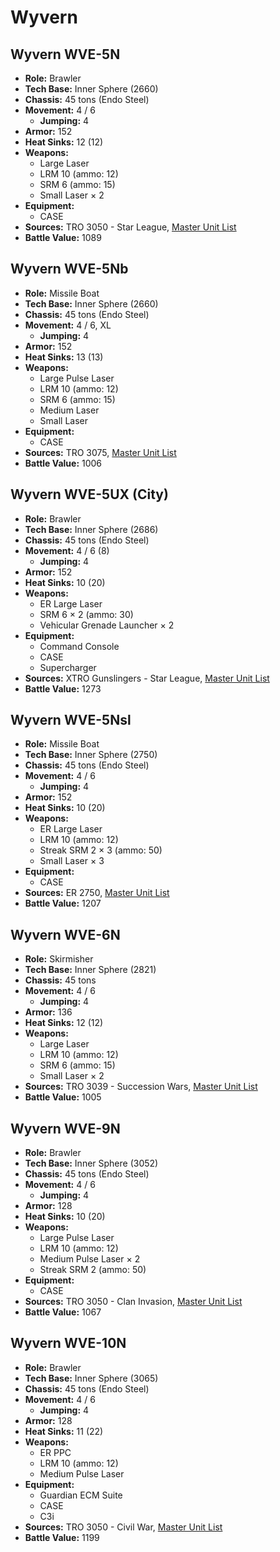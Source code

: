 # Wyvern
## Wyvern WVE-5N
- **Role:** Brawler
- **Tech Base:** Inner Sphere (2660)
- **Chassis:** 45 tons (Endo Steel)
- **Movement:** 4 / 6
  - **Jumping:** 4
- **Armor:** 152
- **Heat Sinks:** 12 (12)
- **Weapons:**
  - Large Laser
  - LRM 10 (ammo: 12)
  - SRM 6 (ammo: 15)
  - Small Laser × 2
- **Equipment:**
  - CASE
- **Sources:** TRO 3050 - Star League, [Master Unit List](http://masterunitlist.info/Unit/Details/3597/wyvern-wve-5n)
- **Battle Value:** 1089

## Wyvern WVE-5Nb
- **Role:** Missile Boat
- **Tech Base:** Inner Sphere (2660)
- **Chassis:** 45 tons (Endo Steel)
- **Movement:** 4 / 6, XL
  - **Jumping:** 4
- **Armor:** 152
- **Heat Sinks:** 13 (13)
- **Weapons:**
  - Large Pulse Laser
  - LRM 10 (ammo: 12)
  - SRM 6 (ammo: 15)
  - Medium Laser
  - Small Laser
- **Equipment:**
  - CASE
- **Sources:** TRO 3075, [Master Unit List](http://masterunitlist.info/Unit/Details/3598/wyvern-wve-5nb)
- **Battle Value:** 1006

## Wyvern WVE-5UX (City)
- **Role:** Brawler
- **Tech Base:** Inner Sphere (2686)
- **Chassis:** 45 tons (Endo Steel)
- **Movement:** 4 / 6 (8)
  - **Jumping:** 4
- **Armor:** 152
- **Heat Sinks:** 10 (20)
- **Weapons:**
  - ER Large Laser
  - SRM 6 × 2 (ammo: 30)
  - Vehicular Grenade Launcher × 2
- **Equipment:**
  - Command Console
  - CASE
  - Supercharger
- **Sources:** XTRO Gunslingers - Star League, [Master Unit List](http://masterunitlist.info/Unit/Details/7319/wyvern-city-wve-5ux)
- **Battle Value:** 1273

## Wyvern WVE-5Nsl
- **Role:** Missile Boat
- **Tech Base:** Inner Sphere (2750)
- **Chassis:** 45 tons (Endo Steel)
- **Movement:** 4 / 6
  - **Jumping:** 4
- **Armor:** 152
- **Heat Sinks:** 10 (20)
- **Weapons:**
  - ER Large Laser
  - LRM 10 (ammo: 12)
  - Streak SRM 2 × 3 (ammo: 50)
  - Small Laser × 3
- **Equipment:**
  - CASE
- **Sources:** ER 2750, [Master Unit List](http://masterunitlist.info/Unit/Details/5875/wyvern-wve-5nsl)
- **Battle Value:** 1207

## Wyvern WVE-6N
- **Role:** Skirmisher
- **Tech Base:** Inner Sphere (2821)
- **Chassis:** 45 tons
- **Movement:** 4 / 6
  - **Jumping:** 4
- **Armor:** 136
- **Heat Sinks:** 12 (12)
- **Weapons:**
  - Large Laser
  - LRM 10 (ammo: 12)
  - SRM 6 (ammo: 15)
  - Small Laser × 2
- **Sources:** TRO 3039 - Succession Wars, [Master Unit List](http://masterunitlist.info/Unit/Details/3599/wyvern-wve-6n)
- **Battle Value:** 1005

## Wyvern WVE-9N
- **Role:** Brawler
- **Tech Base:** Inner Sphere (3052)
- **Chassis:** 45 tons (Endo Steel)
- **Movement:** 4 / 6
  - **Jumping:** 4
- **Armor:** 128
- **Heat Sinks:** 10 (20)
- **Weapons:**
  - Large Pulse Laser
  - LRM 10 (ammo: 12)
  - Medium Pulse Laser × 2
  - Streak SRM 2 (ammo: 50)
- **Equipment:**
  - CASE
- **Sources:** TRO 3050 - Clan Invasion, [Master Unit List](http://masterunitlist.info/Unit/Details/3600/wyvern-wve-9n)
- **Battle Value:** 1067

## Wyvern WVE-10N
- **Role:** Brawler
- **Tech Base:** Inner Sphere (3065)
- **Chassis:** 45 tons (Endo Steel)
- **Movement:** 4 / 6
  - **Jumping:** 4
- **Armor:** 128
- **Heat Sinks:** 11 (22)
- **Weapons:**
  - ER PPC
  - LRM 10 (ammo: 12)
  - Medium Pulse Laser
- **Equipment:**
  - Guardian ECM Suite
  - CASE
  - C3i
- **Sources:** TRO 3050 - Civil War, [Master Unit List](http://masterunitlist.info/Unit/Details/3596/wyvern-wve-10n)
- **Battle Value:** 1199

